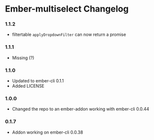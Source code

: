 # Ember-multiselect Changelog

### 1.1.2

 * filtertable `applyDropdownFilter` can now return a promise

### 1.1.1

 * Missing (?)

### 1.1.0

 * Updated to ember-cli 0.1.1
 * Added LICENSE

### 1.0.0

 * Changed the repo to an ember-addon working with ember-cli 0.0.44


### 0.1.7

 * Addon working on ember-cli 0.0.38

